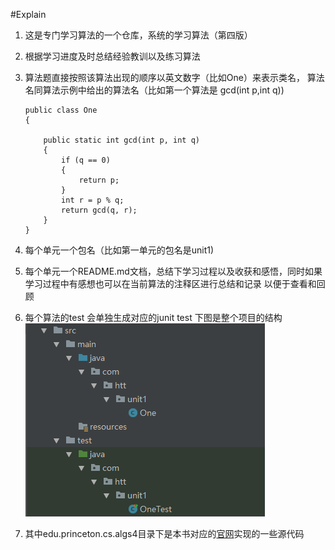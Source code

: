 #Explain
1. 这是专门学习算法的一个仓库，系统的学习算法（第四版）
2. 根据学习进度及时总结经验教训以及练习算法
3. 算法题直接按照该算法出现的顺序以英文数字（比如One）来表示类名，
   算法名同算法示例中给出的算法名（比如第一个算法是 gcd(int p,int q))
   
       public class One
       {
       
           public static int gcd(int p, int q)
           {
               if (q == 0)
               {
                   return p;
               }
               int r = p % q;
               return gcd(q, r);
           }
       }
4. 每个单元一个包名（比如第一单元的包名是unit1)
5. 每个单元一个README.md文档，总结下学习过程以及收获和感悟，同时如果学习过程中有感想也可以在当前算法的注释区进行总结和记录
   以便于查看和回顾
6. 每个算法的test 会单独生成对应的junit test 下图是整个项目的结构
![](./src/main/resources/images/structure.png)
7. 其中edu.princeton.cs.algs4目录下是本书对应的[官网](https://algs4.cs.princeton.edu/code/)实现的一些源代码